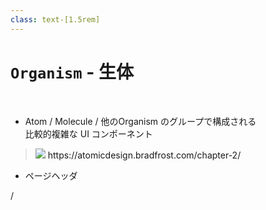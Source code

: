 ```yaml
---
class: text-[1.5rem]
---
```


# `Organism` - 生体

<br>

- Atom / Molecule / 他のOrganism のグループで構成される<br/>比較的複雑な UI コンポーネント

<div class="grid grid-cols-[3fr,2fr] gap-8 h-3/5">
<!-- left -->
<div class="my-auto">
<div>

> <img src="/organism-header.png" class="object-fit" />
> <a class="text-sm opacity-60">https://atomicdesign.bradfrost.com/chapter-2/</a>
</div>
</div>
<!-- right -->
<div class="pt-24">

- ページヘッダ
</div>
</div>

<div
  class="absolute bottom-[1rem] right-[1rem] text-[1rem]"
>
  <SlideCurrentNo /> / <SlidesTotal />
</div>